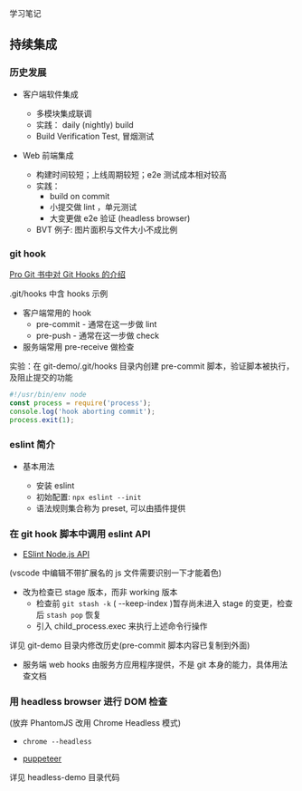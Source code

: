 学习笔记

## 持续集成

### 历史发展

- 客户端软件集成

  - 多模块集成联调
  - 实践： daily (nightly) build
  - Build Verification Test, 冒烟测试

- Web 前端集成
  - 构建时间较短；上线周期较短；e2e 测试成本相对较高
  - 实践：
    - build on commit
    - 小提交做 lint ，单元测试
    - 大变更做 e2e 验证 (headless browser)
  - BVT 例子: 图片面积与文件大小不成比例

### git hook

[Pro Git 书中对 Git Hooks 的介绍](https://git-scm.com/book/en/v2/Customizing-Git-Git-Hooks)

.git/hooks 中含 hooks 示例

- 客户端常用的 hook
  - pre-commit - 通常在这一步做 lint
  - pre-push - 通常在这一步做 check
- 服务端常用 pre-receive 做检查

实验：在 git-demo/.git/hooks 目录内创建 pre-commit 脚本，验证脚本被执行，及阻止提交的功能

```javascript
#!/usr/bin/env node
const process = require('process');
console.log('hook aborting commit');
process.exit(1);
```

### eslint 简介

- 基本用法

  - 安装 eslint
  - 初始配置: `npx eslint --init`
  - 语法规则集合称为 preset, 可以由插件提供

### 在 git hook 脚本中调用 eslint API

- [ESlint Node.js API](https://eslint.org/docs/developer-guide/nodejs-api)

(vscode 中编辑不带扩展名的 js 文件需要识别一下才能着色)

- 改为检查已 stage 版本，而非 working 版本
  - 检查前 `git stash -k` ( --keep-index )暂存尚未进入 stage 的变更，检查后 `stash pop` 恢复
  - 引入 child_process.exec 来执行上述命令行操作

详见 git-demo 目录内修改历史(pre-commit 脚本内容已复制到外面)

- 服务端 web hooks 由服务方应用程序提供，不是 git 本身的能力，具体用法查文档

### 用 headless browser 进行 DOM 检查

(放弃 PhantomJS 改用 Chrome Headless 模式)

- `chrome --headless`

- [puppeteer](https://github.com/puppeteer/puppeteer#readme)

详见 headless-demo 目录代码
